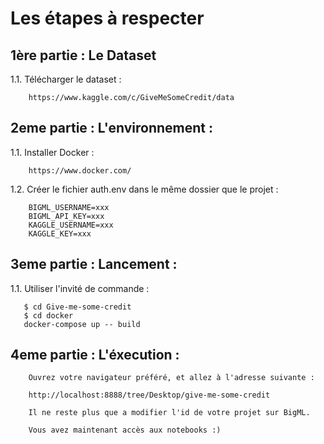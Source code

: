 # Les étapes à respecter

## 1ère partie : Le Dataset

1.1. Télécharger le dataset :

```
    https://www.kaggle.com/c/GiveMeSomeCredit/data
```

## 2eme partie : L'environnement :

1.1. Installer Docker :

```
    https://www.docker.com/
```
1.2. Créer le fichier auth.env dans le même dossier que le projet :

```
    BIGML_USERNAME=xxx
    BIGML_API_KEY=xxx
    KAGGLE_USERNAME=xxx
    KAGGLE_KEY=xxx
```  

## 3eme partie : Lancement :

1.1. Utiliser l'invité de commande :

```
   $ cd Give-me-some-credit
   $ cd docker
   docker-compose up -- build 
```

## 4eme partie : L'éxecution :

```
    Ouvrez votre navigateur préféré, et allez à l'adresse suivante :

    http://localhost:8888/tree/Desktop/give-me-some-credit

    Il ne reste plus que a modifier l'id de votre projet sur BigML.

    Vous avez maintenant accès aux notebooks :)   
```
